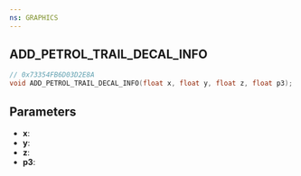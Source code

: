 ```yaml
---
ns: GRAPHICS
---
```

## ADD_PETROL_TRAIL_DECAL_INFO

```c
// 0x73354FB6D03D2E8A
void ADD_PETROL_TRAIL_DECAL_INFO(float x, float y, float z, float p3);
```

## Parameters
* **x**:
* **y**:
* **z**:
* **p3**:
